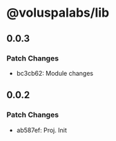 # @voluspalabs/lib

## 0.0.3

### Patch Changes

- bc3cb62: Module changes

## 0.0.2

### Patch Changes

- ab587ef: Proj. Init
